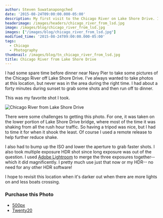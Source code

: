 ```yaml
---
author: Steven Suwatanapongched
date: '2015-08-24T09:00:00.000-05:00'
description: My first visit to the Chicago River on Lake Shore Drive. I share my photo taking experience there.
headerimage: /images/headers/chicago_river_from_lsd.jpg
image: /images/blog/chicago_river_from_lsd.jpg
images: ["/images/blog/chicago_river_from_lsd.jpg"]
modified_time: '2015-08-24T09:00:00.000-05:00'
tags:
  - Chicago
  - Photography
thumbnail: /images/blog/tn_chicago_river_from_lsd.jpg
title: Chicago River from Lake Shore Drive
---
```



I had some spare time before dinner near Navy Pier to take some pictures of the Chicago River off Lake Shore Drive. I've always wanted to take photos at this location, but never was in the area during the right time. I had about a forty minutes during sunset to grab some shots and then run off to dinner.

This was my favorite shot I took.

![Chicago River from Lake Shore Drive](/images/blog/chicago_river_from_lsd.jpg)

There were some challenges to getting this photo. For one, it was taken on the lower portion of Lake Shore Drive bridge, where most of the time it was shaking from all the rush hour traffic. So having a tripod was nice, but I had to time it for when it shook the least. Of course I used a remote release to help further reduce shake.

I also had to bump up the ISO and lower the aperture to grab faster shots. I also took multiple exposure HDR shot since long exposure was out of the question. I used [Adobe Lightroom](https://www.adobe.com/products/photoshop-lightroom.html) to merge the three exposures together-- which it did magnificently. I pretty much use just that now or my HDR-- no need for any other HDR software!

I hope to revisit this location when it's darker out when there are more lights on and less boats crossing.

### Purchase this Photo
* [500px](https://500px.com/photo/119287141/chicago-river-from-lake-shore-drive-by-steven-suwatanapongched?ctx_page=1&from=user&user_id=747967)
* [Twenty20](https://www.twenty20.com/photos/ecb831ce-49a8-4575-a8c2-55c03be6d726)
